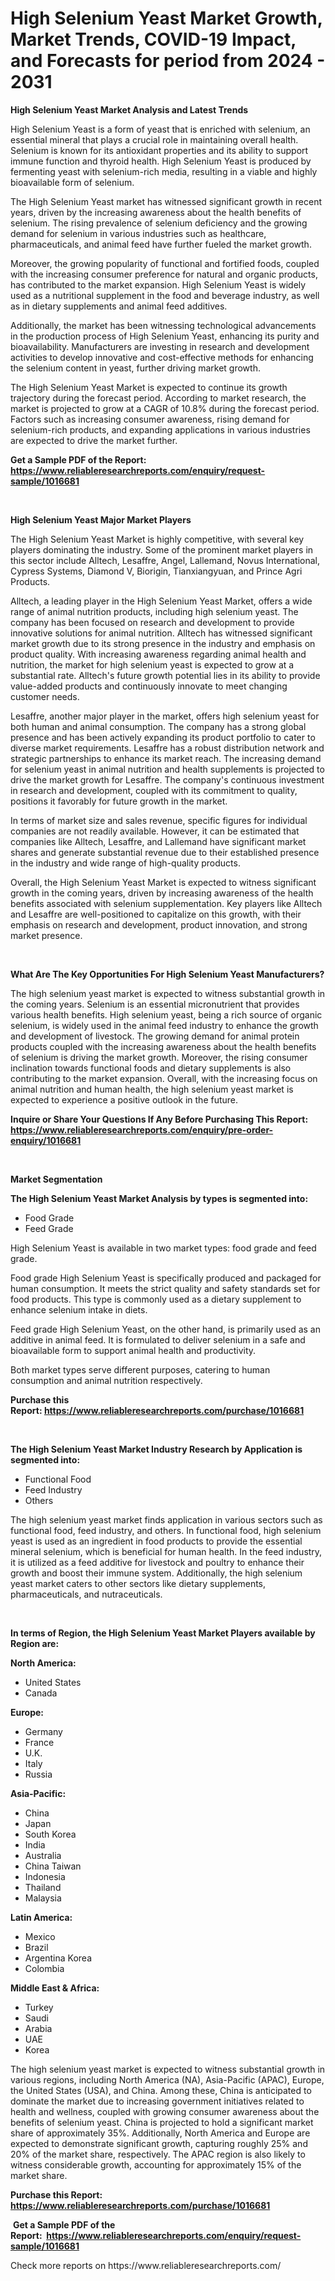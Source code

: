 <p><h1>High Selenium Yeast Market Growth, Market Trends, COVID-19 Impact, and Forecasts for period from 2024 - 2031</h1></p><p><strong>High Selenium Yeast Market Analysis and Latest Trends</strong></p>
<p><p>High Selenium Yeast is a form of yeast that is enriched with selenium, an essential mineral that plays a crucial role in maintaining overall health. Selenium is known for its antioxidant properties and its ability to support immune function and thyroid health. High Selenium Yeast is produced by fermenting yeast with selenium-rich media, resulting in a viable and highly bioavailable form of selenium.</p><p>The High Selenium Yeast market has witnessed significant growth in recent years, driven by the increasing awareness about the health benefits of selenium. The rising prevalence of selenium deficiency and the growing demand for selenium in various industries such as healthcare, pharmaceuticals, and animal feed have further fueled the market growth.</p><p>Moreover, the growing popularity of functional and fortified foods, coupled with the increasing consumer preference for natural and organic products, has contributed to the market expansion. High Selenium Yeast is widely used as a nutritional supplement in the food and beverage industry, as well as in dietary supplements and animal feed additives.</p><p>Additionally, the market has been witnessing technological advancements in the production process of High Selenium Yeast, enhancing its purity and bioavailability. Manufacturers are investing in research and development activities to develop innovative and cost-effective methods for enhancing the selenium content in yeast, further driving market growth.</p><p>The High Selenium Yeast Market is expected to continue its growth trajectory during the forecast period. According to market research, the market is projected to grow at a CAGR of 10.8% during the forecast period. Factors such as increasing consumer awareness, rising demand for selenium-rich products, and expanding applications in various industries are expected to drive the market further.</p></p>
<p><strong>Get a Sample PDF of the Report:&nbsp; <a href="https://www.reliableresearchreports.com/enquiry/request-sample/1016681">https://www.reliableresearchreports.com/enquiry/request-sample/1016681</a></strong></p>
<p>&nbsp;</p>
<p><strong>High Selenium Yeast Major Market Players</strong></p>
<p><p>The High Selenium Yeast Market is highly competitive, with several key players dominating the industry. Some of the prominent market players in this sector include Alltech, Lesaffre, Angel, Lallemand, Novus International, Cypress Systems, Diamond V, Biorigin, Tianxiangyuan, and Prince Agri Products.</p><p>Alltech, a leading player in the High Selenium Yeast Market, offers a wide range of animal nutrition products, including high selenium yeast. The company has been focused on research and development to provide innovative solutions for animal nutrition. Alltech has witnessed significant market growth due to its strong presence in the industry and emphasis on product quality. With increasing awareness regarding animal health and nutrition, the market for high selenium yeast is expected to grow at a substantial rate. Alltech's future growth potential lies in its ability to provide value-added products and continuously innovate to meet changing customer needs.</p><p>Lesaffre, another major player in the market, offers high selenium yeast for both human and animal consumption. The company has a strong global presence and has been actively expanding its product portfolio to cater to diverse market requirements. Lesaffre has a robust distribution network and strategic partnerships to enhance its market reach. The increasing demand for selenium yeast in animal nutrition and health supplements is projected to drive the market growth for Lesaffre. The company's continuous investment in research and development, coupled with its commitment to quality, positions it favorably for future growth in the market.</p><p>In terms of market size and sales revenue, specific figures for individual companies are not readily available. However, it can be estimated that companies like Alltech, Lesaffre, and Lallemand have significant market shares and generate substantial revenue due to their established presence in the industry and wide range of high-quality products.</p><p>Overall, the High Selenium Yeast Market is expected to witness significant growth in the coming years, driven by increasing awareness of the health benefits associated with selenium supplementation. Key players like Alltech and Lesaffre are well-positioned to capitalize on this growth, with their emphasis on research and development, product innovation, and strong market presence.</p></p>
<p>&nbsp;</p>
<p><strong>What Are The Key Opportunities For High Selenium Yeast Manufacturers?</strong></p>
<p><p>The high selenium yeast market is expected to witness substantial growth in the coming years. Selenium is an essential micronutrient that provides various health benefits. High selenium yeast, being a rich source of organic selenium, is widely used in the animal feed industry to enhance the growth and development of livestock. The growing demand for animal protein products coupled with the increasing awareness about the health benefits of selenium is driving the market growth. Moreover, the rising consumer inclination towards functional foods and dietary supplements is also contributing to the market expansion. Overall, with the increasing focus on animal nutrition and human health, the high selenium yeast market is expected to experience a positive outlook in the future.</p></p>
<p><strong>Inquire or Share Your Questions If Any Before Purchasing This Report: <a href="https://www.reliableresearchreports.com/enquiry/pre-order-enquiry/1016681">https://www.reliableresearchreports.com/enquiry/pre-order-enquiry/1016681</a></strong></p>
<p>&nbsp;</p>
<p><strong>Market Segmentation</strong></p>
<p><strong>The High Selenium Yeast Market Analysis by types is segmented into:</strong></p>
<p><ul><li>Food Grade</li><li>Feed Grade</li></ul></p>
<p><p>High Selenium Yeast is available in two market types: food grade and feed grade.</p><p>Food grade High Selenium Yeast is specifically produced and packaged for human consumption. It meets the strict quality and safety standards set for food products. This type is commonly used as a dietary supplement to enhance selenium intake in diets.</p><p>Feed grade High Selenium Yeast, on the other hand, is primarily used as an additive in animal feed. It is formulated to deliver selenium in a safe and bioavailable form to support animal health and productivity.</p><p>Both market types serve different purposes, catering to human consumption and animal nutrition respectively.</p></p>
<p><strong>Purchase this Report:&nbsp;<a href="https://www.reliableresearchreports.com/purchase/1016681">https://www.reliableresearchreports.com/purchase/1016681</a></strong></p>
<p>&nbsp;</p>
<p><strong>The High Selenium Yeast Market Industry Research by Application is segmented into:</strong></p>
<p><ul><li>Functional Food</li><li>Feed Industry</li><li>Others</li></ul></p>
<p><p>The high selenium yeast market finds application in various sectors such as functional food, feed industry, and others. In functional food, high selenium yeast is used as an ingredient in food products to provide the essential mineral selenium, which is beneficial for human health. In the feed industry, it is utilized as a feed additive for livestock and poultry to enhance their growth and boost their immune system. Additionally, the high selenium yeast market caters to other sectors like dietary supplements, pharmaceuticals, and nutraceuticals.</p></p>
<p>&nbsp;</p>
<p><strong>In terms of Region, the High Selenium Yeast Market Players available by Region are:</strong></p>
<p>
    <p> <strong> North America: </strong>
        <ul>
            <li>United States</li>
            <li>Canada</li>
        </ul>
        </p> 
    <p> <strong> Europe: </strong>
        <ul>
            <li>Germany</li>
            <li>France</li>
            <li>U.K.</li>
            <li>Italy</li>
            <li>Russia</li>
        </ul>
        </p> 
    <p> <strong> Asia-Pacific: </strong>
        <ul>
            <li>China</li>
            <li>Japan</li>
            <li>South Korea</li>
            <li>India</li>
            <li>Australia</li>
            <li>China Taiwan</li>
            <li>Indonesia</li>
            <li>Thailand</li>
            <li>Malaysia</li>
        </ul>
        </p> 
    <p> <strong> Latin America: </strong>
        <ul>
            <li>Mexico</li>
            <li>Brazil</li>
            <li>Argentina Korea</li>
            <li>Colombia</li>
        </ul>
        </p> 
    <p> <strong> Middle East & Africa: </strong>
        <ul>
            <li>Turkey</li>
            <li>Saudi</li>
            <li>Arabia</li>
            <li>UAE</li>
            <li>Korea</li>
        </ul>
    </p>
    </p>
<p><p>The high selenium yeast market is expected to witness substantial growth in various regions, including North America (NA), Asia-Pacific (APAC), Europe, the United States (USA), and China. Among these, China is anticipated to dominate the market due to increasing government initiatives related to health and wellness, coupled with growing consumer awareness about the benefits of selenium yeast. China is projected to hold a significant market share of approximately 35%. Additionally, North America and Europe are expected to demonstrate significant growth, capturing roughly 25% and 20% of the market share, respectively. The APAC region is also likely to witness considerable growth, accounting for approximately 15% of the market share.</p></p>
<p><strong>Purchase this Report: <a href="https://www.reliableresearchreports.com/purchase/1016681">https://www.reliableresearchreports.com/purchase/1016681</a></strong></p>
<p>&nbsp;<strong>Get a Sample PDF of the Report:&nbsp;&nbsp;<a href="https://www.reliableresearchreports.com/enquiry/request-sample/1016681">https://www.reliableresearchreports.com/enquiry/request-sample/1016681</a></strong></p>
<p><strong></strong></p>
<p>Check more reports on https://www.reliableresearchreports.com/</p>